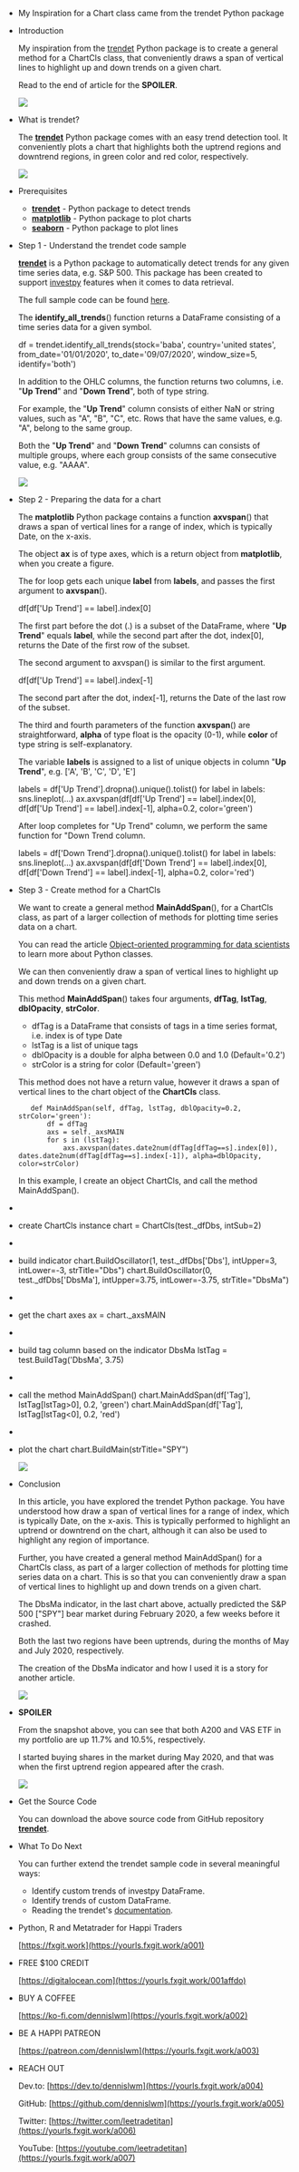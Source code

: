 - My Inspiration for a Chart class came from the trendet Python package
- Introduction
  
  My inspiration from the [trendet](https://github.com/alvarobartt/trendet) Python package is to create a general method for a ChartCls class, that conveniently draws a span of vertical lines to highlight up and down trends on a given chart. 
  
  Read to the end of article for the ****SPOILER****.
  
  ![][1]
  
  [1]: images/051-my-inspiration-for-a-chart-class-came-from-the-trendet-python-package/introduction.png
- What is trendet?
  
  The [**trendet**](https://github.com/alvarobartt/trendet) Python package comes with an easy trend detection tool. It conveniently plots a chart that highlights both the uptrend regions and downtrend regions, in green color and red color, respectively.
  
  ![][2]
  
  [2]: images/051-my-inspiration-for-a-chart-class-came-from-the-trendet-python-package/what-is-trendet-.gif
- Prerequisites
  
  * [**trendet**](https://github.com/alvarobartt/trendet) - Python package to detect trends
  * [**matplotlib**](https://matplotlib.org/) - Python package to plot charts
  * [**seaborn**](https://seaborn.pydata.org/) - Python package to plot lines
- Step 1 - Understand the trendet code sample
  
  [**trendet**](https://github.com/alvarobartt/trendet) is a Python package to automatically detect trends for any given time series data, e.g. S&P 500. This package has been created to support [investpy](https://github.com/alvarobartt/investpy) features when it comes to data retrieval.
  
  The full sample code can be found [here](https://gist.github.com/alvarobartt/98f94dcfec59f78a16ad2edbf464ce75#file-identify_all_trends-py).
  
  The **identify_all_trends**() function returns a DataFrame consisting of a time series data for a given symbol.
  
     df = trendet.identify_all_trends(stock='baba',
                                      country='united states',
                                      from_date='01/01/2020',
                                      to_date='09/07/2020',
                                      window_size=5,
                                      identify='both')
  
  In addition to the OHLC columns, the function returns two columns, i.e. "**Up Trend**" and "**Down Trend**", both of type string.
  
  For example, the "**Up Trend**" column consists of either NaN or string values, such as "A", "B", "C", etc. Rows that have the same values, e.g. "A", belong to the same group. 
  
  Both the "**Up Trend**" and "**Down Trend**" columns can consists of multiple groups, where each group consists of the same consecutive value, e.g. "AAAA".
  
  ![][3]
  
  [3]: images/051-my-inspiration-for-a-chart-class-came-from-the-trendet-python-package/step-1---understand-the-trendet-code-sample.png
- Step 2 - Preparing the data for a chart
  
  The **matplotlib** Python package contains a function **axvspan**() that draws a span of vertical lines for a range of index, which is typically Date, on the x-axis.
  
  The object **ax** is of type axes, which is a return object from **matplotlib**, when you create a figure.
  
  The for loop gets each unique **label** from **labels**, and passes the first argument to **axvspan**().
  
     df[df['Up Trend'] == label].index[0]
  
  The first part before the dot (.) is a subset of the DataFrame, where "**Up Trend**" equals **label**, while the second part after the dot, index[0], returns the Date of the first row of the subset.
  
  The second argument to axvspan() is similar to the first argument.
  
     df[df['Up Trend'] == label].index[-1]
  
  The second part after the dot, index[-1], returns the Date of the last row of the subset.
  
  The third and fourth parameters of the function **axvspan**() are straightforward, **alpha** of type float is the opacity (0-1), while **color** of type string is self-explanatory.
  
  The variable **labels** is assigned to a list of unique objects in column "**Up Trend**", e.g. ['A', 'B', 'C', 'D', 'E']
  
     labels = df['Up Trend'].dropna().unique().tolist()
     for label in labels:
         sns.lineplot(...)
         ax.axvspan(df[df['Up Trend'] == label].index[0],
                    df[df['Up Trend'] == label].index[-1],
                    alpha=0.2,
                    color='green')
  
  After loop completes for "Up Trend" column, we perform the same function for "Down Trend column.
  
     labels = df['Down Trend'].dropna().unique().tolist()
     for label in labels:
         sns.lineplot(...)
         ax.axvspan(df[df['Down Trend'] == label].index[0],
                    df[df['Down Trend'] == label].index[-1],
                    alpha=0.2,
                    color='red')
- Step 3 - Create method for a ChartCls
  
  We want to create a general method **MainAddSpan**(), for a ChartCls class, as part of a larger collection of methods for plotting time series data on a chart.
  
  You can read the article [Object-oriented programming for data scientists](https://towardsdatascience.com/object-oriented-programming-for-data-scientists-build-your-ml-estimator-7da416751f64) to learn more about Python classes.
  
  We can then conveniently draw a span of vertical lines to highlight up and down trends on a given chart.
  
  This method **MainAddSpan**() takes four arguments, **dfTag**, **lstTag**, **dblOpacity**, **strColor**.
  
  * dfTag is a DataFrame that consists of tags in a time series format, i.e. index is of type Date
  * lstTag is a list of unique tags
  * dblOpacity is a double for alpha between 0.0 and 1.0 (Default='0.2')
  * strColor is a string for color (Default='green')
  
  This method does not have a return value, however it draws a span of vertical lines to the chart object of the **ChartCls** class.
  
         def MainAddSpan(self, dfTag, lstTag, dblOpacity=0.2, strColor='green'):
             df = dfTag
             axs = self._axsMAIN
             for s in (lstTag):
                 axs.axvspan(dates.date2num(dfTag[dfTag==s].index[0]), dates.date2num(dfTag[dfTag==s].index[-1]), alpha=dblOpacity, color=strColor)
  
  In this example, I create an object ChartCls, and call the method MainAddSpan().
-
- create ChartCls instance
     chart = ChartCls(test._dfDbs, intSub=2)
-
- build indicator
     chart.BuildOscillator(1, test._dfDbs['Dbs'], intUpper=3, intLower=-3, strTitle="Dbs")
     chart.BuildOscillator(0, test._dfDbs['DbsMa'], intUpper=3.75, intLower=-3.75, strTitle="DbsMa")
-
- get the chart axes 
     ax = chart._axsMAIN
-
- build tag column based on the indicator DbsMa
     lstTag = test.BuildTag('DbsMa', 3.75)
-
- call the method MainAddSpan()
     chart.MainAddSpan(df['Tag'], lstTag[lstTag>0], 0.2, 'green')
     chart.MainAddSpan(df['Tag'], lstTag[lstTag<0], 0.2, 'red')
-
- plot the chart
     chart.BuildMain(strTitle="SPY")
  
  
  
  ![][4]
  
  [4]: images/051-my-inspiration-for-a-chart-class-came-from-the-trendet-python-package/step-3---create-method-for-a-chartcls.png
- Conclusion
  
  In this article, you have explored the trendet Python package. You have understood how draw a span of vertical lines for a range of index, which is typically Date, on the x-axis. This is typically performed to highlight an uptrend or downtrend on the chart, although it can also be used to highlight any region of importance. 
  
  Further, you have created a general method MainAddSpan() for a ChartCls class, as part of a larger collection of methods for plotting time series data on a chart. This is so that you can conveniently draw a span of vertical lines to highlight up and down trends on a given chart.
  
  The DbsMa indicator, in the last chart above, actually predicted the S&P 500 ["SPY"] bear market during February 2020, a few weeks before it crashed. 
  
  Both the last two regions have been uptrends, during the months of May and July 2020, respectively.
  
  The creation of the DbsMa indicator and how I used it is a story for another article.
  
  ![][5]
  
  [5]: images/051-my-inspiration-for-a-chart-class-came-from-the-trendet-python-package/conclusion.png
- **SPOILER**
  
  From the snapshot above, you can see that both A200 and VAS ETF in my portfolio are up 11.7% and 10.5%, respectively.
  
  I started buying shares in the market during May 2020, and that was when the first uptrend region appeared after the crash.
  
  ![][6]
  
  [6]: images/051-my-inspiration-for-a-chart-class-came-from-the-trendet-python-package/--spoiler--.gif
- Get the Source Code
  
  You can download the above source code from GitHub repository [**trendet**](https://github.com/alvarobartt/trendet).
- What To Do Next
  
  You can further extend the trendet sample code in several meaningful ways:
  
  * Identify custom trends of investpy DataFrame.
  * Identify trends of custom DataFrame.
  * Reading the trendet's [documentation](https://trendet.readthedocs.io).
- Python, R and Metatrader for Happi Traders
  
  [https://fxgit.work](https://yourls.fxgit.work/a001)
- FREE $100 CREDIT
  
  [https://digitalocean.com](https://yourls.fxgit.work/001affdo)
- BUY A COFFEE
  
  [https://ko-fi.com/dennislwm](https://yourls.fxgit.work/a002)
- BE A HAPPI PATREON
  
  [https://patreon.com/dennislwm](https://yourls.fxgit.work/a003)
- REACH OUT
  
  Dev.to: [https://dev.to/dennislwm](https://yourls.fxgit.work/a004)
  
  GitHub: [https://github.com/dennislwm](https://yourls.fxgit.work/a005)
  
  Twitter: [https://twitter.com/leetradetitan](https://yourls.fxgit.work/a006)
  
  YouTube: [https://youtube.com/leetradetitan](https://yourls.fxgit.work/a007)
